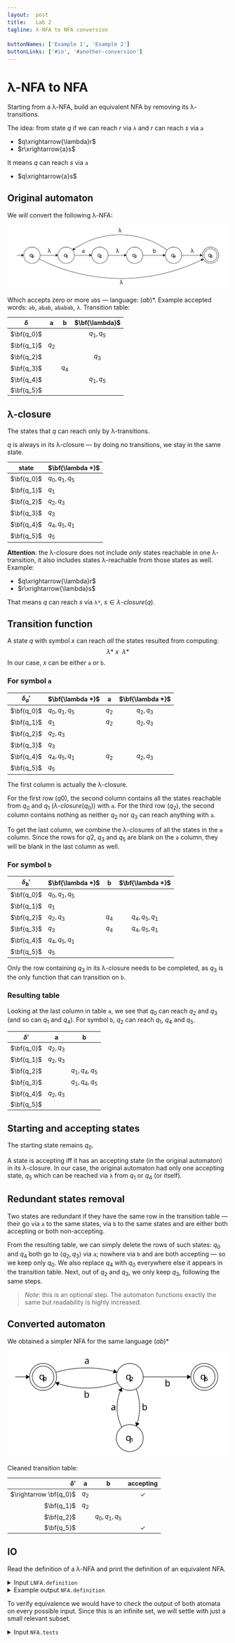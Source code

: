 ```yaml
---
layout:  post
title:   Lab 2
tagline: λ-NFA to NFA conversion

buttonNames: ['Example 1', 'Example 2']
buttonLinks: ['#io', '#another-conversion']
---
```


# λ-NFA to NFA

Starting from a λ-NFA, build an equivalent NFA by removing  its λ-transitions.

The idea: from state $q$ if we can reach $r$ via `λ` and $r$ can reach $s$ via `a`

- $q\xrightarrow{\lambda}r$
- $r\xrightarrow{a}s$

It means $q$ can reach $s$ via `a`

- $q\xrightarrow{a}s$


## Original automaton

We will convert the following λ-NFA:

![l-nfa](assets/l-nfa-original.svg)

Which accepts zero or more `ab`s — language: $(ab)*$. Example accepted words: `ab`, `abab`, `ababab`, `λ`. Transition table:

| $\delta$   | **a** | **b** | $\bf{\lambda}$ |
| ---------- | :---: | :---: | :------------: |
| $\bf{q_0}$ |       |       |   $q_1,q_5$    |
| $\bf{q_1}$ | $q_2$ |       |                |
| $\bf{q_2}$ |       |       |     $q_3$      |
| $\bf{q_3}$ |       | $q_4$ |                |
| $\bf{q_4}$ |       |       |   $q_1,q_5$    |
| $\bf{q_5}$ |       |       |                |



## λ-closure

The states that $q$ can reach only by λ-transitions.

 $q$ is always in its λ-closure — by doing no transitions, we stay in the same state.

| state      | $\bf{\lambda *}$ |
| ---------- | :--------------- |
| $\bf{q_0}$ | $q_0, q_1, q_5$  |
| $\bf{q_1}$ | $q_1$            |
| $\bf{q_2}$ | $q_2, q_3$       |
| $\bf{q_3}$ | $q_3$            |
| $\bf{q_4}$ | $q_4, q_5, q_1$  |
| $\bf{q_5}$ | $q_5$            |

**Attention**: the λ-closure does not include *only* states reachable in one λ-transition, it also includes states λ-reachable from those states as well. Example:

- $q\xrightarrow{\lambda}r$
- $r\xrightarrow{\lambda}s$

That means $q$ can reach $s$ via `λ*`, $s \in λ \text{-} closure(q)$.



## Transition function

A state $q$ with symbol $x$ can reach *all* the states resulted from computing:
$$
\lambda{*} \ x\ \ \lambda*
$$
In our case, $x$ can be either `a` or `b`.

### For symbol `a`

| $\delta_a'$ | $\bf{\lambda *}$ |   a   | $\bf{\lambda *}$ |
| ----------- | :--------------- | :---: | :--------------: |
| $\bf{q_0}$  | $q_0, q_1, q_5$  | $q_2$ |    $q_2, q_3$    |
| $\bf{q_1}$  | $q_1$            | $q_2$ |    $q_2, q_3$    |
| $\bf{q_2}$  | $q_2, q_3$       |       |                  |
| $\bf{q_3}$  | $q_3$            |       |                  |
| $\bf{q_4}$  | $q_4, q_5, q_1$  | $q_2$ |    $q_2, q_3$    |
| $\bf{q_5}$  | $q_5$            |       |                  |

The first column is actually the λ-closure.

For the first row ($q0$), the second column contains all the states reachable from $q_0$ and $q_1$ ($λ \text{-} closure(q_0)$) with `a`. For the third row ($q_2$), the second column contains nothing as neither $q_2$ nor $q_3$ can reach anything with `a`.

To get the last column, we combine the λ-closures of all the states in the `a` column. Since the rows for $q2$, $q_3$ and $q_5$ are blank on the `a` column, they will be blank in the last column as well.

### For symbol `b`

| $\delta_b'$ | $\bf{\lambda *}$ |   b   | $\bf{\lambda *}$ |
| ----------- | :--------------- | :---: | :--------------: |
| $\bf{q_0}$  | $q_0, q_1, q_5$  |       |                  |
| $\bf{q_1}$  | $q_1$            |       |                  |
| $\bf{q_2}$  | $q_2, q_3$       | $q_4$ | $q_4, q_5, q_1$  |
| $\bf{q_3}$  | $q_3$            | $q_4$ | $q_4, q_5, q_1$  |
| $\bf{q_4}$  | $q_4, q_5, q_1$  |       |                  |
| $\bf{q_5}$  | $q_5$            |       |                  |

Only the row containing $q_3$ in its λ-closure needs to be completed, as $q_3$ is the only function that can transition on `b`.

### Resulting table

Looking at the last column in table `a`, we see that $q_0$ can reach $q_2$ and $q_3$ (and so can $q_1$ and $q_4$). For symbol `b`, $q_2$ can reach $q_1$, $q_4$ and $q_5$.

| $\delta'$  |     a      |        b        |
| ---------- | :--------: | :-------------: |
| $\bf{q_0}$ | $q_2, q_3$ |                 |
| $\bf{q_1}$ | $q_2, q_3$ |                 |
| $\bf{q_2}$ |            | $q_1, q_4, q_5$ |
| $\bf{q_3}$ |            | $q_1, q_4, q_5$ |
| $\bf{q_4}$ | $q_2, q_3$ |                 |
| $\bf{q_5}$ |            |                 |



## Starting and accepting states

The starting state remains $q_0$.

A state is accepting iff it has an accepting state (in the original automaton) in its λ-closure. In our case, the original automaton had only one accepting state, $q_5$ which can be reached via  `λ` from $q_1$ or $q_4$ (or itself).



## Redundant states removal

Two states are redundant if they have the same row in the transition table — their go via `a` to the same states, via `b` to the same states and are either both accepting or both non-accepting.

From the resulting table, we can simply delete the rows of such states: $q_0$ and $q_4$ both go to $\langle q_2, q_3 \rangle$ via `a`;  nowhere via `b` and are both accepting — so we keep only $q_0$. We also replace $q_4$ with $q_0$ everywhere else it appears in the transition table. Next, out of $q_2$ and $q_3$, we only keep $q_3$, following the same steps.

> *Note*: this is an optional step. The automaton functions exactly the same but readability is highly increased.



## Converted automaton




We obtained a simpler NFA for the same language $(ab)*$

![nfa](assets/l-nfa-transformed.svg)

Cleaned transition table:

|              $\delta'$ |   a   |        b        | accepting |
| ---------------------: | :---: | :-------------: | :-------: |
| $\rightarrow \bf{q_0}$ | $q_2$ |                 |     ✓     |
|             $\bf{q_1}$ | $q_2$ |                 |           |
|             $\bf{q_2}$ |       | $q_0, q_1, q_5$ |           |
|             $\bf{q_5}$ |       |                 |     ✓     |

## IO

Read the definition of a λ-NFA and print the definition of an equivalent NFA.

<details markdown="1"><summary>Input <code>LNFA.definition</code></summary>

```
5
0 _ 1
0 _ 5
1 a 2
2 _ 3
3 b 4
4 _ 5
4 _ 1
```

Accepting states on the first line; entries in the transition table on subsequent lines.

</details>



<details markdown="1"><summary>Example output <code>NFA.definition</code></summary>

```
0 5
0 b 2
2 b 0
2 b 1
2 b 5
1 a 2
2 b 5
```

Definition of the NFA.  It is not the only NFA equivalent to the original λ-NFA — depending on the method you chose, your output may vary.

</details>



To verify equivalence we would have to check the output of both atomata on every possible input. Since this is an infinite set, we will settle with just a small relevant subset.

<details markdown="1"><summary>Input <code>NFA.tests</code></summary>
<section class="side-by-side">
<div class="half" markdown="1">
```
ab
abab
ababab
_

a
ba
aba
abb
bbb
aaa
```
</div>
<div class="half" markdown="1">
```
1
1
1
1

0
0
0
0
0
0
```
</div>
</section>


Words to test on the converted automaton.

</details>



# Another conversion

Language: $(a \| b){*}\ a$

[Narrated video](https://youtu.be/_OsI2s0sLRA) (direct λ-NFA to DFA conversion)



<details markdown="1"><summary>Input <code>LNFA.definition</code></summary>

```
8
0 _ 1
0 _ 7
1 _ 2
1 _ 4
2 a 3
3 _ 6
4 b 5
5 _ 6
6 _ 1
6 _ 7
7 a 8
```

</details>



<details markdown="1"><summary>Input <code>NFA.tests</code></summary>
<section class="side-by-side">
<div class="half" markdown="1">
```
a
aaaa
bba
aabba
bbaa
ababa
babaa
baaaba

b
bbb
ab
aaaab
abab
bbab
```
</div>
<div class="half" markdown="1">
```
1
1
1
1
1
1
1
1

0
0
0
0
0
0
```
</div>
</section>
</details>



# More examples

Narrated transformations:

- [basic](https://youtu.be/I6GFKekMr7s)

- [more complex](https://youtu.be/Jz4YQ09nOxA)

- [different explanation](https://youtu.be/oEraHUCwFVU)

  ​
